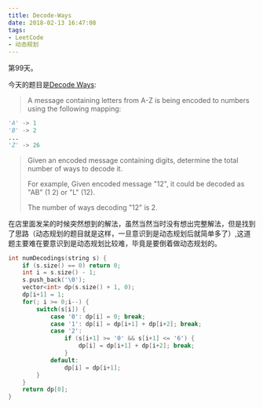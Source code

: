 ```yaml
---
title: Decode-Ways
date: 2018-02-13 16:47:08
tags: 
- LeetCode
- 动态规划
---
```


第99天。

今天的题目是[Decode Ways](https://leetcode.com/problems/decode-ways/description/):

> A message containing letters from A-Z is being encoded to numbers using the following mapping:

```python
'A' -> 1
'B' -> 2
...
'Z' -> 26
```

> Given an encoded message containing digits, determine the total number of ways to decode it.
>
> For example,
> Given encoded message "12", it could be decoded as "AB" (1 2) or "L" (12).
>
> The number of ways decoding "12" is 2.

在店里面发呆的时候突然想到的解法，虽然当然当时没有想出完整解法，但是找到了思路（动态规划的题目就是这样，一旦意识到是动态规划后就简单多了）,这道题主要难在要意识到是动态规划比较难，毕竟是要倒着做动态规划的。

```c++
int numDecodings(string s) {
    if (s.size() == 0) return 0;
    int i = s.size() - 1;
    s.push_back('\0');
    vector<int> dp(s.size() + 1, 0);
    dp[i+1] = 1;
    for(; i >= 0;i--) {
        switch(s[i]) {
            case '0': dp[i] = 0; break;
            case '1': dp[i] = dp[i+1] + dp[i+2]; break;
            case '2':
                if (s[i+1] >= '0' && s[i+1] <= '6') {
                    dp[i] = dp[i+1] + dp[i+2]; break;
                }
            default:
                dp[i] = dp[i+1];
        }
    }
    return dp[0];
}
```